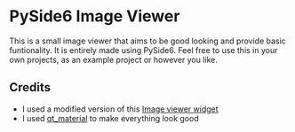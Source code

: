 # PySide6 Image Viewer

This is a small image viewer that aims to be good looking and provide basic funtionality. It is entirely made using PySide6. Feel free to use this in your own projects, as an example project or however you like.

## Credits

- I used a  modified version of this [Image viewer widget](https://github.com/marcel-goldschen-ohm/PyQtImageViewer)
- I used [qt_material](https://github.com/UN-GCPDS/qt-material) to make everything look good
